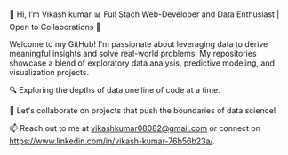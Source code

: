 👋 Hi, I’m Vikash kumar
📊 Full Stach Web-Developer and Data Enthusiast | Open to Collaborations 🤝

Welcome to my GitHub! I'm passionate about leveraging data to derive meaningful insights and solve real-world problems. My repositories showcase a blend of exploratory data analysis, predictive modeling, and visualization projects.

🔍 Exploring the depths of data one line of code at a time.

🚀 Let's collaborate on projects that push the boundaries of data science!

📫 Reach out to me at vikashkumar08082@gmail.com or connect on https://www.linkedin.com/in/vikash-kumar-76b56b23a/.



<!---
vikash1607/vikash1607 is a ✨ special ✨ repository because its `README.md` (this file) appears on your GitHub profile.
You can click the Preview link to take a look at your changes.
--->
